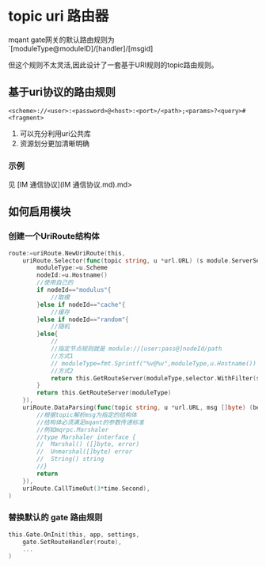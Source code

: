 # topic uri 路由器

mqant gate网关的默认路由规则为 `[moduleType@moduleID]/[handler]/[msgid]

但这个规则不太灵活,因此设计了一套基于URI规则的topic路由规则。

## 基于uri协议的路由规则

`<scheme>://<user>:<password>@<host>:<port>/<path>;<params>?<query>#<fragment>`

1. 可以充分利用uri公共库
2. 资源划分更加清晰明确

### 示例

见 [IM 通信协议](IM 通信协议.md).md>

## 如何启用模块

### 创建一个UriRoute结构体

```go
route:=uriRoute.NewUriRoute(this,
    uriRoute.Selector(func(topic string, u *url.URL) (s module.ServerSession, err error) {
        moduleType:=u.Scheme
        nodeId:=u.Hostname()
        //使用自己的
        if nodeId=="modulus"{
            //取模
        }else if nodeId=="cache"{
            //缓存
        }else if nodeId=="random"{
            //随机
        }else{
            //
            //指定节点规则就是 module://[user:pass@]nodeId/path
            //方式1
            // moduleType=fmt.Sprintf("%v@%v",moduleType,u.Hostname())
            //方式2
            return this.GetRouteServer(moduleType,selector.WithFilter(selector.FilterEndpoint(nodeId)))
        }
        return this.GetRouteServer(moduleType)
    }),
    uriRoute.DataParsing(func(topic string, u *url.URL, msg []byte) (bean interface{}, err error) {
        //根据topic解析msg为指定的结构体
        //结构体必须满足mqant的参数传递标准
        //例如mqrpc.Marshaler
        //type Marshaler interface {
        //	Marshal() ([]byte, error)
        //	Unmarshal([]byte) error
        //	String() string
        //}
        return
    }),
    uriRoute.CallTimeOut(3*time.Second),
)
```

### 替换默认的 gate 路由规则

```go
this.Gate.OnInit(this, app, settings,
    gate.SetRouteHandler(route),
    ...
)
```

